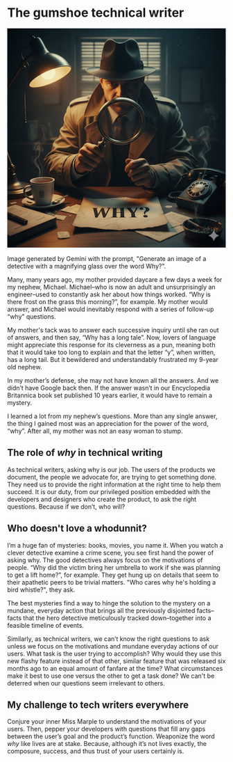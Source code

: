 # The gumshoe technical writer

![Image of a detective holding a magnifying glass over the word Why](../images/Gemini_Generated_Image_detective.png)

<p class="mini">Image generated by Gemini with the prompt, "Generate an image of a detective with a magnifying glass over the word Why?".</p>

Many, many years ago, my mother provided daycare a few days a week for my nephew, Michael. Michael–who is now an adult and unsurprisingly an engineer–used to constantly ask her about how things worked. “Why is there frost on the grass this morning?”, for example. My mother would answer, and Michael would inevitably respond with a series of follow-up “why” questions. 

My mother's tack was to answer each successive inquiry until she ran out of answers, and then say, “Why has a long tale”. Now, lovers of language might appreciate this response for its cleverness as a pun, meaning both that it would take too long to explain and that the letter “y”, when written, has a long tail. But it bewildered and understandably frustrated my 9-year old nephew. 

In my mother’s defense, she may not have known all the answers. And we didn’t have Google back then. If the answer wasn’t in our Encyclopedia Britannica book set published 10 years earlier, it would have to remain a mystery.

I learned a lot from my nephew’s questions. More than any single answer, the thing I gained most was an appreciation for the power of the word, “why”. After all, my mother was not an easy woman to stump.

## The role of *why* in technical writing

As technical writers, asking why is our job. The users of the products we document, the people we advocate for, are trying to get something done. They need us to provide the right information at the right time to help them succeed. It is our duty, from our privileged position embedded with the developers and designers who create the product, to ask the right questions. Because if we don’t, who will?

## Who doesn't love a whodunnit?

I’m a huge fan of mysteries: books, movies, you name it. When you watch a clever detective examine a crime scene, you see first hand the power of asking why. The good detectives always focus on the motivations of people. “Why did the victim bring her umbrella to work if she was planning to get a lift home?”, for example. They get hung up on details that seem to their apathetic peers to be trivial matters. "Who cares why he's holding a bird whistle?", they ask. 

The best mysteries find a way to hinge the solution to the mystery on a mundane, everyday action that brings all the previously disjointed facts–facts that the hero detective meticulously tracked down–together into a feasible timeline of events.

Similarly, as technical writers, we can’t know the right questions to ask unless we focus on the motivations and mundane everyday actions of our users. What task is the user trying to accomplish? Why would they use this new flashy feature instead of that other, similar feature that was released six months ago to an equal amount of fanfare at the time? What circumstances make it best to use one versus the other to get a task done? We can't be deterred when our questions seem irrelevant to others.

## My challenge to tech writers everywhere

Conjure your inner Miss Marple to understand the motivations of your users. Then, pepper your developers with questions that fill any gaps between the user’s goal and the product’s function. Weaponize the word *why* like lives are at stake. Because, although it’s not lives exactly, the composure, success, and thus trust of your users certainly is.
